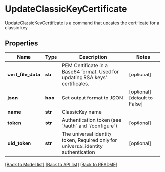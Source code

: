 # UpdateClassicKeyCertificate

UpdateClassicKeyCertificate is a command that updates the certificate for a classic key
## Properties
Name | Type | Description | Notes
------------ | ------------- | ------------- | -------------
**cert_file_data** | **str** | PEM Certificate in a Base64 format. Used for updating RSA keys&#39; certificates. | [optional] 
**json** | **bool** | Set output format to JSON | [optional] [default to False]
**name** | **str** | ClassicKey name | 
**token** | **str** | Authentication token (see &#x60;/auth&#x60; and &#x60;/configure&#x60;) | [optional] 
**uid_token** | **str** | The universal identity token, Required only for universal_identity authentication | [optional] 

[[Back to Model list]](../README.md#documentation-for-models) [[Back to API list]](../README.md#documentation-for-api-endpoints) [[Back to README]](../README.md)


